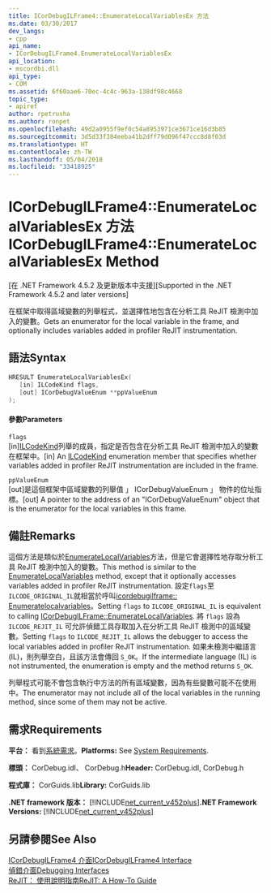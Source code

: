 ```yaml
---
title: ICorDebugILFrame4::EnumerateLocalVariablesEx 方法
ms.date: 03/30/2017
dev_langs:
- cpp
api_name:
- ICorDebugILFrame4.EnumerateLocalVariablesEx
api_location:
- mscordbi.dll
api_type:
- COM
ms.assetid: 6f60aae6-70ec-4c4c-963a-138df98c4668
topic_type:
- apiref
author: rpetrusha
ms.author: ronpet
ms.openlocfilehash: 49d2a0955f9ef0c54a8953971ce3671ce16d3b85
ms.sourcegitcommit: 3d5d33f384eeba41b2dff79d096f47ccc8d8f03d
ms.translationtype: HT
ms.contentlocale: zh-TW
ms.lasthandoff: 05/04/2018
ms.locfileid: "33418925"
---
```

# <a name="icordebugilframe4enumeratelocalvariablesex-method"></a><span data-ttu-id="857f9-102">ICorDebugILFrame4::EnumerateLocalVariablesEx 方法</span><span class="sxs-lookup"><span data-stu-id="857f9-102">ICorDebugILFrame4::EnumerateLocalVariablesEx Method</span></span>
<span data-ttu-id="857f9-103">[在 .NET Framework 4.5.2 及更新版本中支援]</span><span class="sxs-lookup"><span data-stu-id="857f9-103">[Supported in the .NET Framework 4.5.2 and later versions]</span></span>  
  
 <span data-ttu-id="857f9-104">在框架中取得區域變數的列舉程式，並選擇性地包含在分析工具 ReJIT 檢測中加入的變數。</span><span class="sxs-lookup"><span data-stu-id="857f9-104">Gets an enumerator for the local variable in the frame, and optionally includes variables added in profiler ReJIT instrumentation.</span></span>  
  
## <a name="syntax"></a><span data-ttu-id="857f9-105">語法</span><span class="sxs-lookup"><span data-stu-id="857f9-105">Syntax</span></span>  
  
```cpp
HRESULT EnumerateLocalVariablesEx(  
   [in] ILCodeKind flags,   
   [out] ICorDebugValueEnum **ppValueEnum  
);  
```  
  
#### <a name="parameters"></a><span data-ttu-id="857f9-106">參數</span><span class="sxs-lookup"><span data-stu-id="857f9-106">Parameters</span></span>  
 `flags`  
 <span data-ttu-id="857f9-107">[in][ILCodeKind](../../../../docs/framework/unmanaged-api/debugging/ilcodekind-enumeration.md)列舉的成員，指定是否包含在分析工具 ReJIT 檢測中加入的變數在框架中。</span><span class="sxs-lookup"><span data-stu-id="857f9-107">[in] An [ILCodeKind](../../../../docs/framework/unmanaged-api/debugging/ilcodekind-enumeration.md) enumeration member that specifies whether variables added in profiler ReJIT instrumentation are included in the frame.</span></span>  
  
 `ppValueEnum`  
 <span data-ttu-id="857f9-108">[out]是這個框架中區域變數的列舉值 」 ICorDebugValueEnum 」 物件的位址指標。</span><span class="sxs-lookup"><span data-stu-id="857f9-108">[out] A pointer to the address of an "ICorDebugValueEnum" object that is the enumerator for the local variables in this frame.</span></span>  
  
## <a name="remarks"></a><span data-ttu-id="857f9-109">備註</span><span class="sxs-lookup"><span data-stu-id="857f9-109">Remarks</span></span>  
 <span data-ttu-id="857f9-110">這個方法是類似於[EnumerateLocalVariables](../../../../docs/framework/unmanaged-api/debugging/icordebugilframe-enumeratelocalvariables-method.md)方法，但是它會選擇性地存取分析工具 ReJIT 檢測中加入的變數。</span><span class="sxs-lookup"><span data-stu-id="857f9-110">This method is similar to the [EnumerateLocalVariables](../../../../docs/framework/unmanaged-api/debugging/icordebugilframe-enumeratelocalvariables-method.md) method, except that it optionally accesses variables added in profiler ReJIT instrumentation.</span></span> <span data-ttu-id="857f9-111">設定`flags`至`ILCODE_ORIGINAL_IL`就相當於呼叫[icordebugilframe:: Enumeratelocalvariables](../../../../docs/framework/unmanaged-api/debugging/icordebugilframe-enumeratelocalvariables-method.md)。</span><span class="sxs-lookup"><span data-stu-id="857f9-111">Setting `flags` to `ILCODE_ORIGINAL_IL` is equivalent to calling [ICorDebugILFrame::EnumerateLocalVariables](../../../../docs/framework/unmanaged-api/debugging/icordebugilframe-enumeratelocalvariables-method.md).</span></span> <span data-ttu-id="857f9-112">將 `flags` 設為 `ILCODE_REJIT_IL` 可允許偵錯工具存取加入在分析工具 ReJIT 檢測中的區域變數。</span><span class="sxs-lookup"><span data-stu-id="857f9-112">Setting `flags` to `ILCODE_REJIT_IL` allows the debugger to access the local variables added in profiler ReJIT instrumentation.</span></span> <span data-ttu-id="857f9-113">如果未檢測中繼語言 (IL)，則列舉空白，且該方法會傳回 `S_OK`。</span><span class="sxs-lookup"><span data-stu-id="857f9-113">If the intermediate language (IL) is not instrumented, the enumeration is empty and the method returns `S_OK`.</span></span>  
  
 <span data-ttu-id="857f9-114">列舉程式可能不會包含執行中方法的所有區域變數，因為有些變數可能不在使用中。</span><span class="sxs-lookup"><span data-stu-id="857f9-114">The enumerator may not include all of the local variables in the running method, since some of them may not be active.</span></span>  
  
## <a name="requirements"></a><span data-ttu-id="857f9-115">需求</span><span class="sxs-lookup"><span data-stu-id="857f9-115">Requirements</span></span>  
 <span data-ttu-id="857f9-116">**平台：** 看到[系統需求](../../../../docs/framework/get-started/system-requirements.md)。</span><span class="sxs-lookup"><span data-stu-id="857f9-116">**Platforms:** See [System Requirements](../../../../docs/framework/get-started/system-requirements.md).</span></span>  
  
 <span data-ttu-id="857f9-117">**標頭：** CorDebug.idl、 CorDebug.h</span><span class="sxs-lookup"><span data-stu-id="857f9-117">**Header:** CorDebug.idl, CorDebug.h</span></span>  
  
 <span data-ttu-id="857f9-118">**程式庫：** CorGuids.lib</span><span class="sxs-lookup"><span data-stu-id="857f9-118">**Library:** CorGuids.lib</span></span>  
  
 <span data-ttu-id="857f9-119">**.NET framework 版本：** [!INCLUDE[net_current_v452plus](../../../../includes/net-current-v452plus-md.md)]</span><span class="sxs-lookup"><span data-stu-id="857f9-119">**.NET Framework Versions:** [!INCLUDE[net_current_v452plus](../../../../includes/net-current-v452plus-md.md)]</span></span>  
  
## <a name="see-also"></a><span data-ttu-id="857f9-120">另請參閱</span><span class="sxs-lookup"><span data-stu-id="857f9-120">See Also</span></span>  
 [<span data-ttu-id="857f9-121">ICorDebugILFrame4 介面</span><span class="sxs-lookup"><span data-stu-id="857f9-121">ICorDebugILFrame4 Interface</span></span>](../../../../docs/framework/unmanaged-api/debugging/icordebugilframe4-interface.md)  
 [<span data-ttu-id="857f9-122">偵錯介面</span><span class="sxs-lookup"><span data-stu-id="857f9-122">Debugging Interfaces</span></span>](../../../../docs/framework/unmanaged-api/debugging/debugging-interfaces.md)  
 [<span data-ttu-id="857f9-123">ReJIT： 使用說明指南</span><span class="sxs-lookup"><span data-stu-id="857f9-123">ReJIT: A How-To Guide</span></span>](http://blogs.msdn.com/b/davbr/archive/2011/10/12/rejit-a-how-to-guide.aspx)
